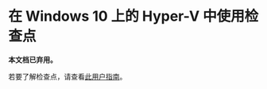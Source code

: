 # 在 Windows 10 上的 Hyper-V 中使用检查点

**本文档已弃用。**

若要了解检查点，请查看[此用户指南](../user_guide/checkpoints.md)。



